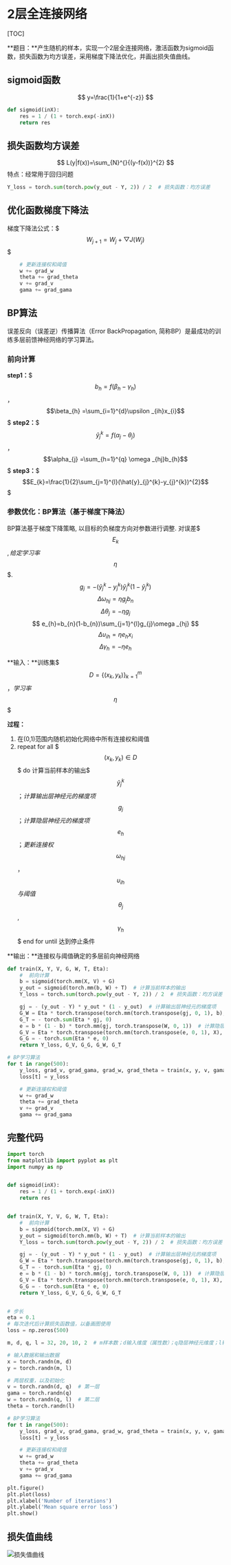 # 2层全连接网络

[TOC]

**题目：**产生随机的样本，实现一个2层全连接网络，激活函数为sigmoid函数，损失函数为均方误差，采用梯度下降法优化，并画出损失值曲线。
## sigmoid函数
$$
y=\frac{1}{1+e^{-z}}
$$
```python
def sigmoid(inX):
    res = 1 / (1 + torch.exp(-inX))
    return res
```
## 损失函数均方误差
$$
L(y|f(x))=\sum_{N}^{}{(y-f(x))}^{2}
$$
特点：经常用于回归问题
```python
Y_loss = torch.sum(torch.pow(y_out - Y, 2)) / 2  # 损失函数：均方误差
```
## 优化函数梯度下降法
梯度下降法公式：$$$W_{j+1}=W_{j}+\bigtriangledown J(W_{j})$$$
```python
    # 更新连接权和阈值
    w += grad_w
    theta += grad_theta
    v += grad_v
    gama += grad_gama
```
## BP算法
误差反向（误差逆）传播算法（Error BackPropagation, 简称BP）是最成功的训练多层前馈神经网络的学习算法。
### 前向计算
**step1：**$$$b_{h}=f(\beta _{h}-\gamma _{h})$$$，$$$\beta_{h} =\sum_{i=1}^{d}\upsilon _{ih}x_{i}$$$
**step2：**$$$\hat{y}_{j}^{k}=f(\alpha _{j}-\theta _{j})$$$，$$$\alpha_{j} =\sum_{h=1}^{q} \omega _{hj}b_{h}$$$
**step3：**$$$E_{k}=\frac{1}{2}\sum_{j=1}^{l}(\hat{y}_{j}^{k}-y_{j}^{k})^{2}$$$
### 参数优化：BP算法（基于梯度下降法）
BP算法基于梯度下降策略, 以目标的负梯度方向对参数进行调整. 对误差$$$E_{k}$$$,给定学习率$$$\eta $$$.
$$
g_{j}=-(\hat{y}_{j}^{k}-y_{j}^{k})\hat{y}_{j}^{k}(1-\hat{y}_{j}^{k})
$$
$$
\Delta \omega _{hj}=\eta g_{j}b_{n}
$$
$$
\Delta \theta _{j}=-\eta g_{j}
$$
$$
e_{h}=b_{n}(1-b_{n})\sum_{j=1}^{l}g_{j}\omega _{hj}
$$
$$
\Delta \upsilon _{ih}=\eta e_{h}x_{i}
$$
$$
\Delta \gamma _{h}=-\eta e_{h}
$$

**输入：**训练集$$$D=\left\{ (x_{k},y_{k})\right\}_{k=1}^{m}$$$，学习率$$$\eta$$$

**过程：**

1. 在(0,1)范围内随机初始化网络中所有连接权和阈值
2. repeat
	for all $$$(x_{k},y_{k})\in D$$$ do
    计算当前样本的输出$$$\hat{y}_{j}^{k}$$$；
    计算输出层神经元的梯度项$$$g_{j}$$$；
    计算隐层神经元的梯度项$$$e_{h}$$$；
	更新连接权$$$\omega _{hj}$$$，$$$\upsilon _{ih}$$$与阈值$$$\theta _{j}$$$,$$$\gamma _{h}$$$
	end for
	until 达到停止条件

**输出：**连接权与阈值确定的多层前向神经网络
```python
def train(X, Y, V, G, W, T, Eta):
    #  前向计算
    b = sigmoid(torch.mm(X, V) + G)
    y_out = sigmoid(torch.mm(b, W) + T)  # 计算当前样本的输出
    Y_loss = torch.sum(torch.pow(y_out - Y, 2)) / 2  # 损失函数：均方误差

    gj = - (y_out - Y) * y_out * (1 - y_out)  # 计算输出层神经元的梯度项
    G_W = Eta * torch.transpose(torch.mm(torch.transpose(gj, 0, 1), b), 0, 1)
    G_T = - torch.sum(Eta * gj, 0)
    e = b * (1 - b) * torch.mm(gj, torch.transpose(W, 0, 1))  # 计算隐层神经元的梯度项
    G_V = Eta * torch.transpose(torch.mm(torch.transpose(e, 0, 1), X), 0, 1)
    G_G = - torch.sum(Eta * e, 0)
    return Y_loss, G_V, G_G, G_W, G_T

# BP学习算法
for t in range(500):
    y_loss, grad_v, grad_gama, grad_w, grad_theta = train(x, y, v, gama, w, theta, eta)
    loss[t] = y_loss

    # 更新连接权和阈值
    w += grad_w
    theta += grad_theta
    v += grad_v
    gama += grad_gama
```

## 完整代码
```python
import torch
from matplotlib import pyplot as plt
import numpy as np


def sigmoid(inX):
    res = 1 / (1 + torch.exp(-inX))
    return res


def train(X, Y, V, G, W, T, Eta):
    #  前向计算
    b = sigmoid(torch.mm(X, V) + G)
    y_out = sigmoid(torch.mm(b, W) + T)  # 计算当前样本的输出
    Y_loss = torch.sum(torch.pow(y_out - Y, 2)) / 2  # 损失函数：均方误差

    gj = - (y_out - Y) * y_out * (1 - y_out)  # 计算输出层神经元的梯度项
    G_W = Eta * torch.transpose(torch.mm(torch.transpose(gj, 0, 1), b), 0, 1)
    G_T = - torch.sum(Eta * gj, 0)
    e = b * (1 - b) * torch.mm(gj, torch.transpose(W, 0, 1))  # 计算隐层神经元的梯度项
    G_V = Eta * torch.transpose(torch.mm(torch.transpose(e, 0, 1), X), 0, 1)
    G_G = - torch.sum(Eta * e, 0)
    return Y_loss, G_V, G_G, G_W, G_T


# 步长
eta = 0.1
# 每次迭代后计算损失函数值，以备画图使用
loss = np.zeros(500)

m, d, q, l = 32, 20, 10, 2  # m样本数；d输入维度（属性数）；q隐层神经元维度；l输出神经元维度

# 输入数据和输出数据
x = torch.randn(m, d)
y = torch.randn(m, l)

# 两层权重，以及初始化
v = torch.randn(d, q)  # 第一层
gama = torch.randn(q)
w = torch.randn(q, l)  # 第二层
theta = torch.randn(l)

# BP学习算法
for t in range(500):
    y_loss, grad_v, grad_gama, grad_w, grad_theta = train(x, y, v, gama, w, theta, eta)
    loss[t] = y_loss

    # 更新连接权和阈值
    w += grad_w
    theta += grad_theta
    v += grad_v
    gama += grad_gama

plt.figure()
plt.plot(loss)
plt.xlabel('Number of iterations')
plt.ylabel('Mean square error loss')
plt.show()
```
## 损失值曲线
![损失值曲线](test4.png)